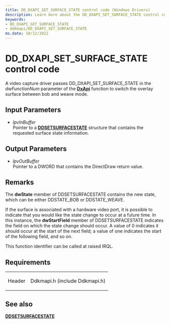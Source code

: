 ```yaml
---
title: DD_DXAPI_SET_SURFACE_STATE control code (Windows Drivers)
description: Learn more about the DD_DXAPI_SET_SURFACE_STATE control code.
keywords:
- DD_DXAPI_SET_SURFACE_STATE
- ddkmapi/DD_DXAPI_SET_SURFACE_STATE
ms.date: 10/12/2022
---
```


# DD\_DXAPI\_SET\_SURFACE\_STATE control code

A video capture driver passes DD\_DXAPI\_SET\_SURFACE\_STATE in the *dwFunctionNum* parameter of the [**DxApi**](/windows-hardware/drivers/ddi/dxapi/nf-dxapi-dxapi) function to switch the overlay surface between bob and weave mode.

## Input Parameters

- *lpvInBuffer*  
    Pointer to a [**DDSETSURFACESTATE**](/windows/win32/api/ddkmapi/ns-ddkmapi-ddsetsurfacestate) structure that contains the requested surface state information.

## Output Parameters

- *lpvOutBuffer*  
    Pointer to a DWORD that contains the DirectDraw return value.

## Remarks

The **dwState** member of DDSETSURFACESTATE contains the new state, which can be either DDSTATE\_BOB or DDSTATE\_WEAVE.

If the surface is associated with a hardware video port, it is possible to indicate that you would like the state change to occur at a future time. In this instance, the **dwStartField** member of DDSETSURFACESTATE indicates the field on which the state change should occur. A value of 0 indicates it should occur at the start of the next field; a value of one indicates the start of the following field, and so on.

This function identifier can be called at raised IRQL.

## Requirements

<table>
<tbody>
<tr class="odd">
<td><p>Header</p></td>
<td>Ddkmapi.h (include Ddkmapi.h)</td>
</tr>
</tbody>
</table>

## See also

[**DDSETSURFACESTATE**](/windows/win32/api/ddkmapi/ns-ddkmapi-ddsetsurfacestate)
